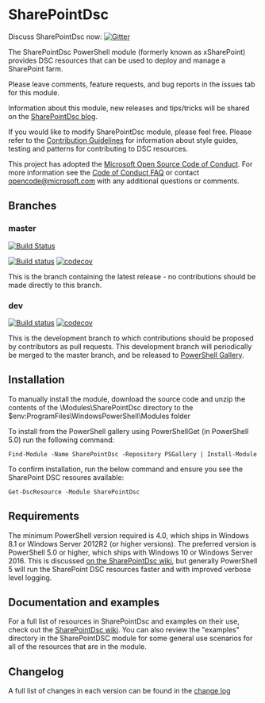 # SharePointDsc

Discuss SharePointDsc now: [![Gitter](https://badges.gitter.im/Join%20Chat.svg)](https://gitter.im/PowerShell/xSharePoint?utm_source=badge&utm_medium=badge&utm_campaign=pr-badge)

The SharePointDsc PowerShell module (formerly known as xSharePoint) provides
DSC resources that can be used to deploy and manage a SharePoint farm.

Please leave comments, feature requests, and bug reports in the issues tab for
this module.

Information about this module, new releases and tips/tricks will be shared on the
[SharePointDsc blog](https://techcommunity.microsoft.com/t5/SharePointDsc/bg-p/SharePointDsc).

If you would like to modify SharePointDsc module, please feel free. Please
refer to the [Contribution Guidelines](https://github.com/PowerShell/SharePointDsc/wiki/Contributing%20to%20SharePointDSC)
for information about style guides, testing and patterns for contributing
to DSC resources.

This project has adopted the [Microsoft Open Source Code of Conduct](https://opensource.microsoft.com/codeofconduct/).
For more information see the [Code of Conduct FAQ](https://opensource.microsoft.com/codeofconduct/faq/)
or contact [opencode@microsoft.com](mailto:opencode@microsoft.com) with any
additional questions or comments.

## Branches

### master

[![Build Status](https://dev.azure.com/dsccommunity/SharePointDsc/_apis/build/status/dsccommunity.{repositoryName}?branchName=master)](https://dev.azure.com/dsccommunity/SharePointDsc/_build/latest?definitionId={definitionId}&branchName=master)

[![Build status](https://ci.appveyor.com/api/projects/status/aj6ce04iy5j4qcd4/branch/master?svg=true)](https://ci.appveyor.com/project/PowerShell/SharePointDsc/branch/master)
[![codecov](https://codecov.io/gh/PowerShell/SharePointDsc/branch/master/graph/badge.svg)](https://codecov.io/gh/PowerShell/SharePointDsc/branch/master)

This is the branch containing the latest release -
no contributions should be made directly to this branch.

### dev

[![Build status](https://ci.appveyor.com/api/projects/status/aj6ce04iy5j4qcd4/branch/dev?svg=true)](https://ci.appveyor.com/project/PowerShell/SharePointDsc/branch/dev)
[![codecov](https://codecov.io/gh/PowerShell/SharePointDsc/branch/dev/graph/badge.svg)](https://codecov.io/gh/PowerShell/SharePointDsc/branch/dev)

This is the development branch
to which contributions should be proposed by contributors as pull requests.
This development branch will periodically be merged to the master branch,
and be released to [PowerShell Gallery](https://www.powershellgallery.com/).

## Installation

To manually install the module, download the source code and unzip the contents
of the \Modules\SharePointDsc directory to the
$env:ProgramFiles\WindowsPowerShell\Modules folder

To install from the PowerShell gallery using PowerShellGet (in PowerShell 5.0)
run the following command:

    Find-Module -Name SharePointDsc -Repository PSGallery | Install-Module

To confirm installation, run the below command and ensure you see the
SharePoint DSC resoures available:

    Get-DscResource -Module SharePointDsc

## Requirements

The minimum PowerShell version required is 4.0, which ships in Windows 8.1
or Windows Server 2012R2 (or higher versions). The preferred version is
PowerShell 5.0 or higher, which ships with Windows 10 or Windows Server 2016.
This is discussed [on the SharePointDsc wiki](https://github.com/PowerShell/SharePointDsc/wiki/Remote%20sessions%20and%20the%20InstallAccount%20variable),
but generally PowerShell 5 will run the SharePoint DSC resources faster and
with improved verbose level logging.

## Documentation and examples

For a full list of resources in SharePointDsc and examples on their use, check
out the [SharePointDsc wiki](https://github.com/PowerShell/SharePointDsc/wiki).
You can also review the "examples" directory in the SharePointDSC module for
some general use scenarios for all of the resources that are in the module.

## Changelog

A full list of changes in each version can be found in the
[change log](CHANGELOG.md)
